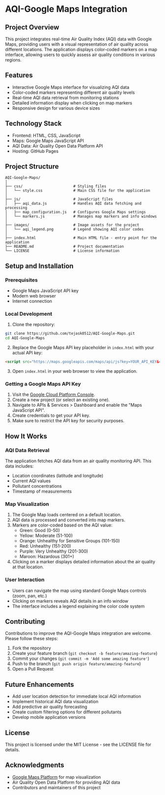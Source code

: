 # AQI-Google Maps Integration

## Project Overview
This project integrates real-time Air Quality Index (AQI) data with Google Maps, providing users with a visual representation of air quality across different locations. The application displays color-coded markers on a map interface, allowing users to quickly assess air quality conditions in various regions.

## Features
- Interactive Google Maps interface for visualizing AQI data
- Color-coded markers representing different air quality levels
- Real-time AQI data retrieval from monitoring stations
- Detailed information display when clicking on map markers
- Responsive design for various device sizes

## Technology Stack
- Frontend: HTML, CSS, JavaScript
- Maps: Google Maps JavaScript API
- AQI Data: Air Quality Open Data Platform API
- Hosting: GitHub Pages

## Project Structure
```
AQI-Google-Maps/
│
├── css/                       # Styling files
│   └── style.css              # Main CSS file for the application
│
├── js/                        # JavaScript files
│   ├── aqi_data.js            # Handles AQI data fetching and processing
│   ├── map_configuration.js   # Configures Google Maps settings
│   └── markers.js             # Manages map markers and info windows
│
├── images/                    # Image assets for the project
│   └── aqi_legend.png         # Legend showing AQI color codes
│
├── index.html                 # Main HTML file - entry point for the application
├── README.md                  # Project documentation
└── LICENSE                    # License information
```

## Setup and Installation

### Prerequisites
- Google Maps JavaScript API key
- Modern web browser
- Internet connection

### Local Development
1. Clone the repository:
```bash
git clone https://github.com/tejask0512/AQI-Google-Maps.git
cd AQI-Google-Maps
```

2. Replace the Google Maps API key placeholder in `index.html` with your actual API key:
```html
<script src="https://maps.googleapis.com/maps/api/js?key=YOUR_API_KEY&callback=initMap" async defer></script>
```

3. Open `index.html` in your web browser to view the application.

### Getting a Google Maps API Key
1. Visit the [Google Cloud Platform Console](https://console.cloud.google.com/).
2. Create a new project (or select an existing one).
3. Navigate to APIs & Services > Dashboard and enable the "Maps JavaScript API".
4. Create credentials to get your API key.
5. Make sure to restrict the API key for security purposes.

## How It Works

### AQI Data Retrieval
The application fetches AQI data from an air quality monitoring API. This data includes:
- Location coordinates (latitude and longitude)
- Current AQI values
- Pollutant concentrations
- Timestamp of measurements

### Map Visualization
1. The Google Map loads centered on a default location.
2. AQI data is processed and converted into map markers.
3. Markers are color-coded based on the AQI value:
   - Green: Good (0-50)
   - Yellow: Moderate (51-100)
   - Orange: Unhealthy for Sensitive Groups (101-150)
   - Red: Unhealthy (151-200)
   - Purple: Very Unhealthy (201-300)
   - Maroon: Hazardous (301+)
4. Clicking on a marker displays detailed information about the air quality at that location.

### User Interaction
- Users can navigate the map using standard Google Maps controls (zoom, pan, etc.)
- Clicking on markers reveals AQI details in an info window
- The interface includes a legend explaining the color code system

## Contributing
Contributions to improve the AQI-Google Maps integration are welcome. Please follow these steps:

1. Fork the repository
2. Create your feature branch (`git checkout -b feature/amazing-feature`)
3. Commit your changes (`git commit -m 'Add some amazing feature'`)
4. Push to the branch (`git push origin feature/amazing-feature`)
5. Open a Pull Request

## Future Enhancements
- Add user location detection for immediate local AQI information
- Implement historical AQI data visualization
- Add predictive air quality forecasting
- Create custom filtering options for different pollutants
- Develop mobile application versions

## License
This project is licensed under the MIT License - see the LICENSE file for details.

## Acknowledgments
- [Google Maps Platform](https://developers.google.com/maps) for map visualization
- Air Quality Open Data Platform for providing AQI data
- Contributors and maintainers of this project
